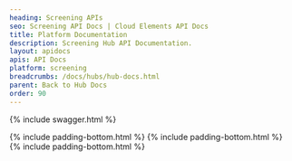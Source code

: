 ```yaml
---
heading: Screening APIs
seo: Screening API Docs | Cloud Elements API Docs
title: Platform Documentation
description: Screening Hub API Documentation.
layout: apidocs
apis: API Docs
platform: screening
breadcrumbs: /docs/hubs/hub-docs.html
parent: Back to Hub Docs
order: 90
---
```


{% include swagger.html %}

{% include padding-bottom.html %}
{% include padding-bottom.html %}
{% include padding-bottom.html %}
